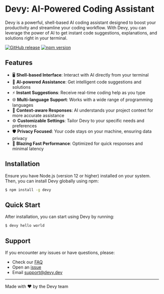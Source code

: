 # Devy: AI-Powered Coding Assistant

Devy is a powerful, shell-based AI coding assistant designed to boost your productivity and streamline your coding workflow. With Devy, you can leverage the power of AI to get instant code suggestions, explanations, and solutions right in your terminal.

[![GitHub release](https://img.shields.io/github/release/yourusername/devy.svg)](https://GitHub.com/yourusername/devy/releases/)
[![npm version](https://badge.fury.io/js/devy.svg)](https://badge.fury.io/js/devy)

## Features

- 🖥️ **Shell-based Interface**: Interact with AI directly from your terminal
- 🧠 **AI-powered Assistance**: Get intelligent code suggestions and solutions
- ⚡ **Instant Suggestions**: Receive real-time coding help as you type
- 🌐 **Multi-language Support**: Works with a wide range of programming languages
- 🔄 **Context-aware Responses**: AI understands your project context for more accurate assistance
- ⚙️ **Customizable Settings**: Tailor Devy to your specific needs and preferences
- 🛡️ **Privacy Focused**: Your code stays on your machine, ensuring data privacy
- 🚀 **Blazing Fast Performance**: Optimized for quick responses and minimal latency

## Installation

Ensure you have Node.js (version 12 or higher) installed on your system. Then, you can install Devy globally using npm:

```bash
$ npm install -g devy
```

## Quick Start

After installation, you can start using Devy by running:

```bash
$ devy hello world
```

## Support

If you encounter any issues or have questions, please:

- Check our [FAQ](https://github.com/devy-ai/website/wiki/FAQ)
- Open an [issue](https://github.com/devy-ai/website/issues/new)
- Email [support@devy.dev](mailto:support@devy.dev)

---

Made with ❤️ by the Devy team